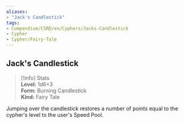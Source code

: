 ```yaml
---
aliases:
- "Jack's Candlestick"
tags:
- Compendium/CSRD/en/Cyphers/Jacks-Candlestick
- Cypher
- Cypher/Fairy-Tale
---
```


  
## Jack's Candlestick  
>[!info] Stats  
> **Level:** 1d6+3  
> **Form:** Burning Candlestick  
> **Kind:** Fairy Tale
  
Jumping over the candlestick restores a number of points equal to the cypher's level to the user's Speed Pool.
